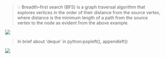 >💡 Breadth–first search (BFS) is a graph traversal algorithm that explores vertices in the order of their distance from the source vertex, where distance is the minimum length of a path from the source vertex to the node as evident from the above example.

![](https://www.techiedelight.com/wp-content/uploads/2016/11/Breadth-first-tree.svg_.png)

> In brief about 'deque' in python:popleft(), appendleft()

![](https://media.geeksforgeeks.org/wp-content/uploads/anod.png)
